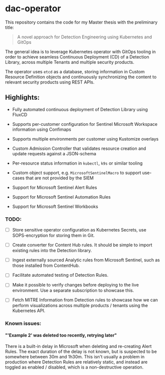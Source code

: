 # dac-operator

This repository contains the code for my Master thesis with the preliminary title:

> A novel approach for Detection Engineering using Kubernetes and GitOps

The general idea is to leverage Kubernetes operator with GitOps tooling in order to achieve seamless Continuous Deployment (CD) of a Detection Library, across multiple Tenants and multiple security products.

The operator uses `etcd` as a database, storing information in Custom Resource Definition objects and continuously synchronizing the content to relevant security products using REST APIs.

## Highlights:

- Fully automated continuous deployment of Detection Library using FluxCD

- Supports per-customer configuration for Sentinel Microsoft Workspace information using Confimaps

- Supports multiple environments per customer using Kustomize overlays

- Custom Admission Controller that validates resource creation and update requests against a JSON-schema

- Per-resource status information in `kubectl`, `k9s` or similar tooling

- Custom object support, e.g. `MicrosoftSentinelMacro` to support use-cases that are not provided by the SIEM

- Support for Microsoft Sentinel Alert Rules

- Support for Microsoft Sentinel Automation Rules

- Support for Microsoft Sentinel Workbooks

### TODO:

- [ ] Store sensitive operator configuration as Kubernetes Secrets, use SOPS-encryption for storing them in Git.

- [ ] Create converter for Content Hub rules. It should be simple to import existing rules into the Detection library.

- [ ] Ingest externally sourced Analytic rules from Microsoft Sentinel, such as those installed from ContentHub.

- [ ] Facilitate automated testing of Detection Rules.

- [ ] Make it possible to verify changes before deploying to the live environment. Use a separate subscription to showcase this.

- [ ] Fetch MITRE Information from Detection rules to showcase how we can perform visualizations across multiple products / tenants using the Kubernetes API.

### Known issues:

#### "'Example 2' was deleted too recently, retrying later"

There is a built-in delay in Microsoft when deleting and re-creating Alert Rules. The exact duration of the delay is not known, but is suspected to be somewhere between 30m and 1h30m. This isn't usually a problem in production where Detection Rules are relatively static, and instead are toggled as enabled / disabled, which is a non-destructive operation.
